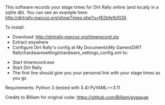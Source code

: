 This software records your stage times for Dirt Rally online (and locally in a sqlite db). You can see an example here: http://dirtrally.marcoz.org/showTimes.php?u=f62bfefb1035

To install:
- Download: http://dirtrally.marcoz.org/timerecord.zip
- Extract anywhere
- Configure Dirt Rally's config at My Documents\My Games\DiRT Rally\hardwaresettings\hardware_settings_config.xml to: 
<motion enabled="true" ip="127.0.0.1" port="20777" delay="1" extradata="3" />

- Start timerecord.exe
- Start Dirt Rally
- The first line should give you your personal link with your stage times as you go

Requirements:
Python 3 (tested with 3.4)
PyYAML==3.11

Credits to Billiam for original code:
https://github.com/Billiam/pygauge